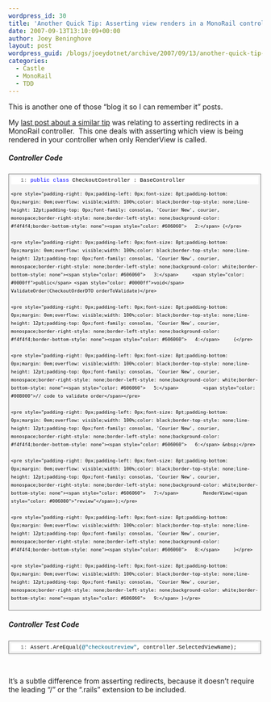 ```yaml
---
wordpress_id: 30
title: 'Another Quick Tip: Asserting view renders in a MonoRail controller test'
date: 2007-09-13T13:10:09+00:00
author: Joey Beninghove
layout: post
wordpress_guid: /blogs/joeydotnet/archive/2007/09/13/another-quick-tip-asserting-view-renders-in-a-monorail-controller-test.aspx
categories:
  - Castle
  - MonoRail
  - TDD
---
```

This is another one of those &#8220;blog it&nbsp;so I can remember it&#8221; posts.

My [last post about a similar tip](http://joeydotnet.com/blog/archive/2007/09/06/Quick-Tip-Asserting-response-redirects-in-a-MonoRail-controller-test.aspx) was relating to asserting redirects in a MonoRail controller.&nbsp; This one deals with&nbsp;asserting which view is being rendered in your controller when only RenderView is called.

##### Controller Code

<div style="border-right: gray 1px solid;padding-right: 4px;border-top: gray 1px solid;padding-left: 4px;font-size: 8pt;padding-bottom: 4px;margin: 20px 0px 10px;overflow: auto;border-left: gray 1px solid;width: 97.5%;cursor: text;line-height: 12pt;padding-top: 4px;border-bottom: gray 1px solid;font-family: consolas, 'Courier New', courier, monospace;background-color: #f4f4f4">
  <div style="padding-right: 0px;padding-left: 0px;font-size: 8pt;padding-bottom: 0px;overflow: visible;width: 100%;color: black;border-top-style: none;line-height: 12pt;padding-top: 0px;font-family: consolas, 'Courier New', courier, monospace;border-right-style: none;border-left-style: none;background-color: #f4f4f4;border-bottom-style: none">
    <pre style="padding-right: 0px;padding-left: 0px;font-size: 8pt;padding-bottom: 0px;margin: 0em;overflow: visible;width: 100%;color: black;border-top-style: none;line-height: 12pt;padding-top: 0px;font-family: consolas, 'Courier New', courier, monospace;border-right-style: none;border-left-style: none;background-color: white;border-bottom-style: none"><span style="color: #606060">   1:</span> <span style="color: #0000ff">public</span> <span style="color: #0000ff">class</span> CheckoutController : BaseController</pre>
    
    <pre style="padding-right: 0px;padding-left: 0px;font-size: 8pt;padding-bottom: 0px;margin: 0em;overflow: visible;width: 100%;color: black;border-top-style: none;line-height: 12pt;padding-top: 0px;font-family: consolas, 'Courier New', courier, monospace;border-right-style: none;border-left-style: none;background-color: #f4f4f4;border-bottom-style: none"><span style="color: #606060">   2:</span> {</pre>
    
    <pre style="padding-right: 0px;padding-left: 0px;font-size: 8pt;padding-bottom: 0px;margin: 0em;overflow: visible;width: 100%;color: black;border-top-style: none;line-height: 12pt;padding-top: 0px;font-family: consolas, 'Courier New', courier, monospace;border-right-style: none;border-left-style: none;background-color: white;border-bottom-style: none"><span style="color: #606060">   3:</span>     <span style="color: #0000ff">public</span> <span style="color: #0000ff">void</span> ValidateOrder(CheckoutOrderDTO orderToValidate)</pre>
    
    <pre style="padding-right: 0px;padding-left: 0px;font-size: 8pt;padding-bottom: 0px;margin: 0em;overflow: visible;width: 100%;color: black;border-top-style: none;line-height: 12pt;padding-top: 0px;font-family: consolas, 'Courier New', courier, monospace;border-right-style: none;border-left-style: none;background-color: #f4f4f4;border-bottom-style: none"><span style="color: #606060">   4:</span>     {</pre>
    
    <pre style="padding-right: 0px;padding-left: 0px;font-size: 8pt;padding-bottom: 0px;margin: 0em;overflow: visible;width: 100%;color: black;border-top-style: none;line-height: 12pt;padding-top: 0px;font-family: consolas, 'Courier New', courier, monospace;border-right-style: none;border-left-style: none;background-color: white;border-bottom-style: none"><span style="color: #606060">   5:</span>         <span style="color: #008000">// code to validate order</span></pre>
    
    <pre style="padding-right: 0px;padding-left: 0px;font-size: 8pt;padding-bottom: 0px;margin: 0em;overflow: visible;width: 100%;color: black;border-top-style: none;line-height: 12pt;padding-top: 0px;font-family: consolas, 'Courier New', courier, monospace;border-right-style: none;border-left-style: none;background-color: #f4f4f4;border-bottom-style: none"><span style="color: #606060">   6:</span> &nbsp;</pre>
    
    <pre style="padding-right: 0px;padding-left: 0px;font-size: 8pt;padding-bottom: 0px;margin: 0em;overflow: visible;width: 100%;color: black;border-top-style: none;line-height: 12pt;padding-top: 0px;font-family: consolas, 'Courier New', courier, monospace;border-right-style: none;border-left-style: none;background-color: white;border-bottom-style: none"><span style="color: #606060">   7:</span>         RenderView(<span style="color: #006080">"review"</span>);</pre>
    
    <pre style="padding-right: 0px;padding-left: 0px;font-size: 8pt;padding-bottom: 0px;margin: 0em;overflow: visible;width: 100%;color: black;border-top-style: none;line-height: 12pt;padding-top: 0px;font-family: consolas, 'Courier New', courier, monospace;border-right-style: none;border-left-style: none;background-color: #f4f4f4;border-bottom-style: none"><span style="color: #606060">   8:</span>     }</pre>
    
    <pre style="padding-right: 0px;padding-left: 0px;font-size: 8pt;padding-bottom: 0px;margin: 0em;overflow: visible;width: 100%;color: black;border-top-style: none;line-height: 12pt;padding-top: 0px;font-family: consolas, 'Courier New', courier, monospace;border-right-style: none;border-left-style: none;background-color: white;border-bottom-style: none"><span style="color: #606060">   9:</span> }</pre>
  </div>
</div>

##### Controller Test Code

<div style="border-right: gray 1px solid;padding-right: 4px;border-top: gray 1px solid;padding-left: 4px;font-size: 8pt;padding-bottom: 4px;margin: 20px 0px 10px;overflow: auto;border-left: gray 1px solid;width: 97.5%;cursor: text;line-height: 12pt;padding-top: 4px;border-bottom: gray 1px solid;font-family: consolas, 'Courier New', courier, monospace;background-color: #f4f4f4">
  <div style="padding-right: 0px;padding-left: 0px;font-size: 8pt;padding-bottom: 0px;overflow: visible;width: 100%;color: black;border-top-style: none;line-height: 12pt;padding-top: 0px;font-family: consolas, 'Courier New', courier, monospace;border-right-style: none;border-left-style: none;background-color: #f4f4f4;border-bottom-style: none">
    <pre style="padding-right: 0px;padding-left: 0px;font-size: 8pt;padding-bottom: 0px;margin: 0em;overflow: visible;width: 100%;color: black;border-top-style: none;line-height: 12pt;padding-top: 0px;font-family: consolas, 'Courier New', courier, monospace;border-right-style: none;border-left-style: none;background-color: white;border-bottom-style: none"><span style="color: #606060">   1:</span> Assert.AreEqual(<span style="color: #006080">@"checkoutreview"</span>, controller.SelectedViewName);</pre>
  </div>
</div>

&nbsp;

It&#8217;s a subtle difference from asserting redirects, because it doesn&#8217;t require the leading&nbsp;&#8220;/&#8221; or the &#8220;.rails&#8221; extension to be included.